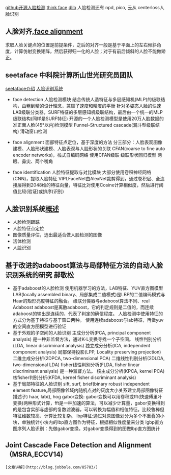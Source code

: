[github开源人脸检测](https://github.com/shanren7/real_time_face_recognition)
[think face](http://www.thinkface.cn/portal.php)
[dlib](http://dlib.net/)
人脸检测还有 npd, pico, 云从
centerloss人脸识别


## 人脸对齐,[face alignment](http://blog.csdn.net/eastlhu/article/details/25063193)
求取人脸关键点的位置是前提条件，之后的对齐一般是基于平面上的左右倾斜角度，计算仿射变换矩阵，然后获得归一化的人脸；对于有前后倾斜的人脸不能做矫正。

## seetaface 中科院计算所山世光研究员团队
[seetaface介绍](https://zhuanlan.zhihu.com/p/22451474)
[人脸识别系统](http://blog.sina.com.cn/s/blog_6ae1839101012fbb.html)

- face detection 人脸检测模块
    结合传统人造特征与多层感知机(MLP)的级联结构，由粗到精的设计理念，兼顾了速度和精度的平衡
    针对多姿态人脸的快速LAB级联分类器，SURF特征的多层感知机级联结构，最后由一个统一的MLP级联结构(同样是SURF特征)
    开源的一个人脸检测模型是使用20万人脸数据的准正面人脸(45°以内)检测模型
    Funnel-Structured cascade(漏斗型级联结构)
    滑动窗口检测

- face alignment 面部特征点定位，基于深度的方法
    分三部分：人脸表观图像建模、人脸形状建模、人脸表观与人脸形状的关联
    CFAN(coarse to fine auto encoder networks)，栈式自编码网络
    使用CFAN级联
    级联形状回归模型
    两眼、鼻尖、两个嘴角

- face identification 人脸特征提取与对比模块
    大部分使用卷积神经网络(CNN)，提取人脸特征
    VIPLFaceNet由AlexNet裁剪得到，通过卷积层、全连接层得到2048维的特征向量，特征比对使用Cosine计算相似度，然后进行阈值比较(验证)或排序(识别)


## 人脸识别系统[概述](http://blog.sina.com.cn/s/blog_6ae1839101012fbb.html)
- 人脸检测跟踪
- 人脸特征点定位
- 图像质量评估，选出最适合做人脸检测的图像
- 活体检测
- 人脸识别

## 基于改进的adaboost算法与局部特征方法的自动人脸识别系统的研究 郝敬松
- 基于adaboost的人脸检测
    使用机器学习的方法，LAB特征、YUV直方图模型
    LAB(locally assembled binary、局部集成二值模式)是LBP的二值编码模式与Haar的矩形亮度特征的融合。
    级联分类器与adaboost算法不同、real Adaboost
    adaboost是离散adaboost，它的判定规则是二值的，而连续adaboost的输出是连续的，代表了判定的确信程度。
    人脸检测中使用特征的方式分为基于特征与基于窗口两种。
    使用连续adaboost与lab特征，再做yuv的空间直方图模型进行验证
- 基于外观的子空间的人脸识别
    主成分分析(PCA, principal component analysis)
        是一种非监督方法，通过K-L变换寻找一个子空间。
    线性判别分析(LDA, linear discriminant analysis)
    独立成分分析(ICA, independent component analysis)
    局部保持投影(LPP, Locality preserving projection)
    二维主成分分析(2DPCA, two-dimensional PCA)
    二维线性判别分析(2DLDA, two-dimensional LDA)
    fisher线性判别分析(FLDA, fisher linear discriminant analysis)
        是一种监督方法。
    核主成分分析(KPCA, kernel PCA)
    核fisher判别分析(KFDA, kernel fisher discriminant analysis)
- 基于局部特征的人脸识别
    sift, surf, brief(binary robust independent element feature,局部图像邻域内随机点对的灰度大小关系建立局部图像特征描述子)
    haar, lab(), hog
    gabor变换: gabor变换可以用卷积或fft(快速傅里叶变换)两种形式计算，fft是一种加速的算法，可以减少计算量，gabor变换得到的是包含实部与虚部的复数滤波器，可以转换为幅值和相位特征。比较鲁棒但特征维数较高、计算比较复杂。
    lbp特征:通过对原图像划分为多个不重叠的小块，单独统计小块内的lbp直方图作为特征，根据相似性度量来分类
    lgbp直方图序列人脸识别：先做gabor变换，对gabor变换得到的图做lbp直方图统计


## Joint Cascade Face Detection and Alignment（MSRA,ECCV14)
    [文章讲解](http://blog.jobbole.com/85783/)